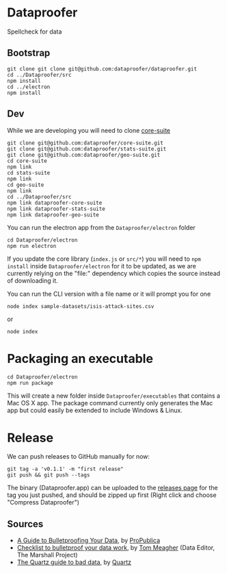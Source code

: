 # Dataproofer

Spellcheck for data

## Bootstrap

```
git clone git clone git@github.com:dataproofer/dataproofer.git
cd ../Dataproofer/src
npm install
cd ../electron
npm install
```

## Dev

While we are developing you will need to clone [core-suite](https://github.com/dataproofer/core-suite/tree/master)
```
git clone git@github.com:dataproofer/core-suite.git
git clone git@github.com:dataproofer/stats-suite.git
git clone git@github.com:dataproofer/geo-suite.git
cd core-suite
npm link
cd stats-suite
npm link
cd geo-suite
npm link
cd ../Dataproofer/src
npm link dataproofer-core-suite
npm link dataproofer-stats-suite
npm link dataproofer-geo-suite
```
You can run the electron app from the `Dataproofer/electron` folder
```
cd Dataproofer/electron
npm run electron
```
If you update the core library (`index.js` or `src/*`) you will need to `npm install` inside `Dataproofer/electron` for it to be updated, as we are currently relying on the "file:" dependency which copies the source instead of downloading it.

You can run the CLI version with a file name or it will prompt you for one
```
node index sample-datasets/isis-attack-sites.csv
```
or
```
node index
```

# Packaging an executable

```
cd Dataproofer/electron
npm run package
```
This will create a new folder inside `Dataproofer/executables` that contains a Mac OS X app. The package command currently only generates the Mac app but could easily be extended to include Windows & Linux.


# Release
We can push releases to GitHub manually for now:
```
git tag -a 'v0.1.1' -m "first release"
git push && git push --tags
```
The binary (Dataproofer.app) can be uploaded to the [releases page](https://github.com/dataproofer/Dataproofer/releases) for the tag you just pushed, and should be zipped up first (Right click and choose "Compress Dataproofer")



## Sources

- [A Guide to Bulletproofing Your Data](https://github.com/propublica/guides/blob/master/data-bulletproofing.md), by [ProPublica](https://www.propublica.org/)
- [Checklist to bulletproof your data work](http://www.tommeagher.com/blog/2012/06/checklist.html), by [Tom Meagher](http://www.tommeagher.com/blog/2012/06/checklist.html) (Data Editor, The Marshall Project)
- [The Quartz guide to bad data](https://github.com/Quartz/bad-data-guide), by [Quartz](http://qz.com)
